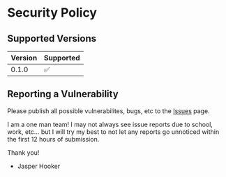 # Security Policy

## Supported Versions

| Version | Supported          |
| ------- | ------------------ |
| 0.1.0   | :white_check_mark: |

## Reporting a Vulnerability

Please publish all possible vulnerabilites, bugs, etc to the [Issues](https://github.com/Jaysparrr/Script-Comparison-Utility/issues) page.

I am a one man team! I may not always see issue reports due to school, work, etc... but I will try my best to not let any reports go unnoticed within the first 12 hours of submission.

Thank you!
- Jasper Hooker
